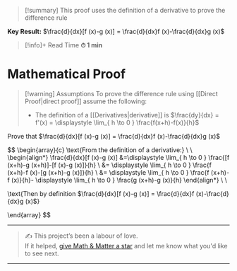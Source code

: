 
> [!summary]
This proof uses the definition of a derivative to prove the difference rule
> 
**Key Result:**
$\frac{d}{dx}[f (x)-g (x)] = \frac{d}{dx}f (x)-\frac{d}{dx}g (x)$

>[!info]+ Read Time
**⏱ 1 min**

# Mathematical Proof
> [!warning] Assumptions
To prove the difference rule using [[Direct Proof|direct proof]] assume the following:
> - The definition of a [[Derivatives|derivative]] is $\frac{dy}{dx} =  f'(x) = \displaystyle \lim_{ h \to 0 } \frac{f(x+h)-f(x)}{h}$

Prove that $\frac{d}{dx}[f (x)-g (x)] = \frac{d}{dx}f (x)-\frac{d}{dx}g (x)$

$$
\begin{array}{c} 
\text{From the definition of a derivative:} \\ \\
\begin{align*}
\frac{d}{dx}[f (x)-g (x)] &=\displaystyle \lim_{ h \to 0 } \frac{[f (x+h)-g (x+h)]-[f (x)-g (x)]}{h}   \\
&= \displaystyle \lim_{ h \to 0 } \frac{f (x+h)-f (x)-[g (x+h)-g (x)]}{h} \\
&= \displaystyle \lim_{ h \to 0 } \frac{f (x+h)-f (x)}{h}- \displaystyle \lim_{ h \to 0 } \frac{g (x+h)-g (x)}{h}
\end{align*} \\ \\

\text{Then by definition $\frac{d}{dx}[f (x)-g (x)] = \frac{d}{dx}f (x)-\frac{d}{dx}g (x)$}


\end{array}
$$


---

> ✍️ This project’s been a labour of love.  
> If it helped, [give Math & Matter a star](https://github.com/rajeevphysics/Obsidian-MathMatter) and let me know what you'd like to see next.

---
